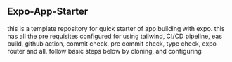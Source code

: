 Expo-App-Starter
---
this is a template repository for quick starter of app building with expo.
this has all the pre requisites configured for using tailwind, CI/CD pipeline, eas build, github action, commit check, pre commit check, type check, expo router and all.
follow basic steps below by cloning, and configuring 